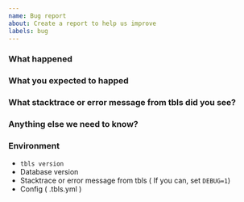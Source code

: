 ```yaml
---
name: Bug report
about: Create a report to help us improve
labels: bug
---
```


### What happened

### What you expected to happed

### What stacktrace or error message from tbls did you see?

### Anything else we need to know?

### Environment

- `tbls version`
- Database version
- Stacktrace or error message from tbls ( If you can, set `DEBUG=1`)
- Config ( .tbls.yml )
